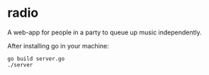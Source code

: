 # radio
A web-app for people in a party to queue up music independently.

After installing go in your machine:

```
go build server.go
./server
```
